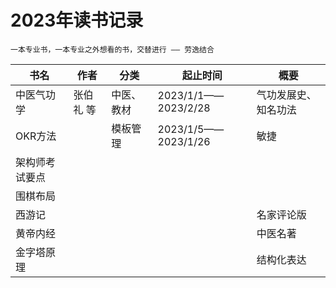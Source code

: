 # 2023年读书记录

```tip
一本专业书，一本专业之外想看的书，交替进行 —— 劳逸结合
```

| 书名 | 作者 | 分类  | 起止时间  | 概要  | 
| ---- | ---- | ---- | ---- | ---- |
| 中医气功学 | 张伯礼 等 | 中医、教材 | 2023/1/1——2023/2/28 | 气功发展史、知名功法 |
| OKR方法 |  | 模板管理 | 2023/1/5——2023/1/26 | 敏捷 |
| 架构师考试要点 |  |  |  |  |
| 围棋布局 |  |  |  |  |
| 西游记 |  |  |  | 名家评论版 |
| 黄帝内经 |  |  |  | 中医名著 |
| 金字塔原理 |  |  |  | 结构化表达 |